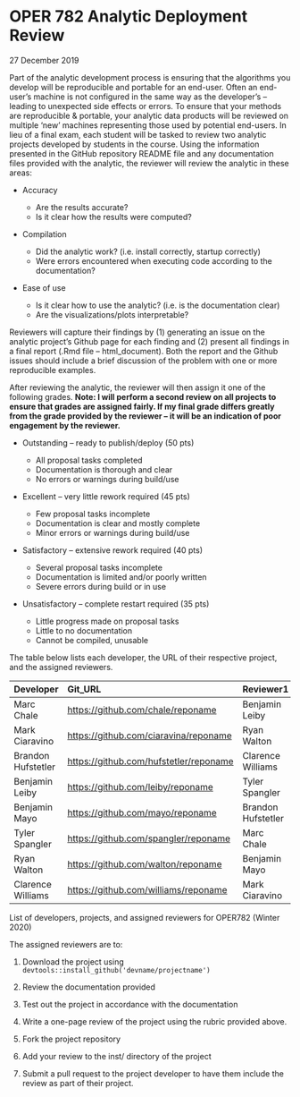 OPER 782 Analytic Deployment Review
================
27 December 2019

Part of the analytic development process is ensuring that the algorithms
you develop will be reproducible and portable for an end-user. Often an
end-user’s machine is not configured in the same way as the developer’s
– leading to unexpected side effects or errors. To ensure that your
methods are reproducible & portable, your analytic data products will be
reviewed on multiple ‘new’ machines representing those used by potential
end-users. In lieu of a final exam, each student will be tasked to
review two analytic projects developed by students in the course. Using
the information presented in the GitHub repository README file and any
documentation files provided with the analytic, the reviewer will review
the analytic in these areas:

  - Accuracy
    
      - Are the results accurate?
      - Is it clear how the results were computed?

  - Compilation
    
      - Did the analytic work? (i.e. install correctly, startup
        correctly)
      - Were errors encountered when executing code according to the
        documentation?

  - Ease of use
    
      - Is it clear how to use the analytic? (i.e. is the documentation
        clear)
      - Are the visualizations/plots interpretable?

Reviewers will capture their findings by (1) generating an issue on the
analytic project’s Github page for each finding and (2) present all
findings in a final report (.Rmd file – html\_document). Both the report
and the Github issues should include a brief discussion of the problem
with one or more reproducible examples.

After reviewing the analytic, the reviewer will then assign it one of
the following grades. **Note: I will perform a second review on all
projects to ensure that grades are assigned fairly. If my final grade
differs greatly from the grade provided by the reviewer – it will be an
indication of poor engagement by the reviewer.**

  - Outstanding – ready to publish/deploy (50 pts)
    
      - All proposal tasks completed
      - Documentation is thorough and clear
      - No errors or warnings during build/use

  - Excellent – very little rework required (45 pts)
    
      - Few proposal tasks incomplete
      - Documentation is clear and mostly complete
      - Minor errors or warnings during build/use

  - Satisfactory – extensive rework required (40 pts)
    
      - Several proposal tasks incomplete
      - Documentation is limited and/or poorly written
      - Severe errors during build or in use

  - Unsatisfactory – complete restart required (35 pts)
    
      - Little progress made on proposal tasks
      - Little to no documentation
      - Cannot be compiled, unusable

The table below lists each developer, the URL of their respective
project, and the assigned reviewers.

| Developer          | Git\_URL                                 | Reviewer1          | Reviewer2          |
| :----------------- | :--------------------------------------- | :----------------- | :----------------- |
| Marc Chale         | <https://github.com/chale/reponame>      | Benjamin Leiby     | Mark Ciaravino     |
| Mark Ciaravino     | <https://github.com/ciaravina/reponame>  | Ryan Walton        | Marc Chale         |
| Brandon Hufstetler | <https://github.com/hufstetler/reponame> | Clarence Williams  | Tyler Spangler     |
| Benjamin Leiby     | <https://github.com/leiby/reponame>      | Tyler Spangler     | Ryan Walton        |
| Benjamin Mayo      | <https://github.com/mayo/reponame>       | Brandon Hufstetler | Benjamin Leiby     |
| Tyler Spangler     | <https://github.com/spangler/reponame>   | Marc Chale         | Brandon Hufstetler |
| Ryan Walton        | <https://github.com/walton/reponame>     | Benjamin Mayo      | Clarence Williams  |
| Clarence Williams  | <https://github.com/williams/reponame>   | Mark Ciaravino     | Benjamin Mayo      |

List of developers, projects, and assigned reviewers for OPER782 (Winter
2020)

The assigned reviewers are to:

1.  Download the project using
    `devtools::install_github('devname/projectname')`

2.  Review the documentation provided

3.  Test out the project in accordance with the documentation

4.  Write a one-page review of the project using the rubric provided
    above.

5.  Fork the project repository

6.  Add your review to the inst/ directory of the project

7.  Submit a pull request to the project developer to have them include
    the review as part of their project.
